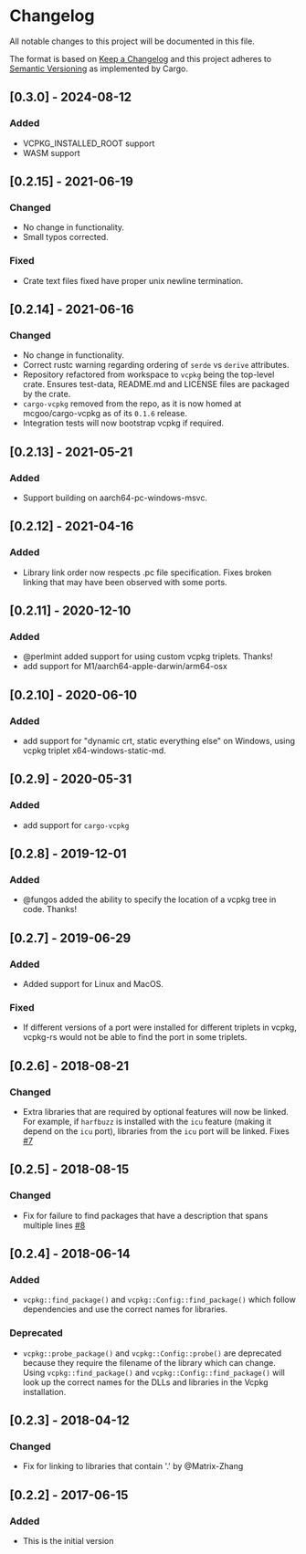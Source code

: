 # Changelog

All notable changes to this project will be documented in this file.

The format is based on [Keep a Changelog](http://keepachangelog.com/en/1.0.0/)
and this project adheres to [Semantic Versioning](http://semver.org/spec/v2.0.0.html) as implemented by Cargo.

##  [0.3.0] - 2024-08-12

### Added

* VCPKG_INSTALLED_ROOT support
* WASM support


## [0.2.15] - 2021-06-19

### Changed

- No change in functionality.
- Small typos corrected.

### Fixed

- Crate text files fixed have proper unix newline termination.

## [0.2.14] - 2021-06-16

### Changed

- No change in functionality.
- Correct rustc warning regarding ordering of `serde` vs `derive` attributes.
- Repository refactored from workspace to `vcpkg` being the top-level crate.
  Ensures test-data, README.md and LICENSE files are packaged by the crate.
- `cargo-vcpkg` removed from the repo, as it is now homed at mcgoo/cargo-vcpkg
  as of its `0.1.6` release.
- Integration tests will now bootstrap vcpkg if required.

## [0.2.13] - 2021-05-21

### Added

- Support building on aarch64-pc-windows-msvc.

## [0.2.12] - 2021-04-16

### Added

- Library link order now respects .pc file specification. Fixes broken linking that may have been observed with some ports.

## [0.2.11] - 2020-12-10

### Added

- @perlmint added support for using custom vcpkg triplets. Thanks!
- add support for M1/aarch64-apple-darwin/arm64-osx

## [0.2.10] - 2020-06-10

### Added

- add support for "dynamic crt, static everything else" on Windows, using vcpkg triplet x64-windows-static-md.

## [0.2.9] - 2020-05-31

### Added

- add support for `cargo-vcpkg`

## [0.2.8] - 2019-12-01

### Added

- @fungos added the ability to specify the location of a vcpkg tree in code. Thanks!

## [0.2.7] - 2019-06-29

### Added

- Added support for Linux and MacOS.

### Fixed

- If different versions of a port were installed for different triplets in vcpkg, vcpkg-rs would not be able to find the port in
  some triplets.

## [0.2.6] - 2018-08-21

### Changed

- Extra libraries that are required by optional features will now be linked. For example, if `harfbuzz` is installed with the `icu` feature (making it depend on the `icu` port), libraries from the `icu` port will be linked. Fixes [#7](https://github.com/mcgoo/vcpkg-rs/issues/7)

## [0.2.5] - 2018-08-15

### Changed

- Fix for failure to find packages that have a description that spans multiple lines [#8](https://github.com/mcgoo/vcpkg-rs/issues/8)

## [0.2.4] - 2018-06-14

### Added

- `vcpkg::find_package()` and `vcpkg::Config::find_package()` which follow dependencies and use the correct names for libraries.

### Deprecated

- `vcpkg::probe_package()` and `vcpkg::Config::probe()` are deprecated because they require the filename of the library which can change. Using `vcpkg::find_package()` and `vcpkg::Config::find_package()` will look up the correct names for the DLLs and libraries in the Vcpkg installation.

## [0.2.3] - 2018-04-12

### Changed

- Fix for linking to libraries that contain '.' by @Matrix-Zhang

## [0.2.2] - 2017-06-15

### Added

- This is the initial version

